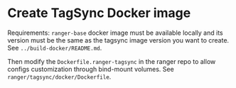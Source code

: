 # Create TagSync Docker image

Requirements: `ranger-base` docker image must be available locally and its version must be the same as the tagsync image version you want to create. See `../build-docker/README.md`.

Then modify the `Dockerfile.ranger-tagsync` in the ranger repo to allow configs customization through bind-mount volumes. See `ranger/tagsync/docker/Dockerfile`.